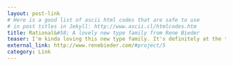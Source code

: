 ```yaml
---
layout: post-link
# Here is a good list of ascii html codes that are safe to use
# in post titles in Jekyll: http://www.ascii.cl/htmlcodes.htm
title: Rational&#58; A lovely new type family from Rene Bieder
teaser: I'm kinda loving this new type family. It's definitely at the top of my  wish list.
external_link: http://www.renebieder.com/#project/5
category: Link
---
```

